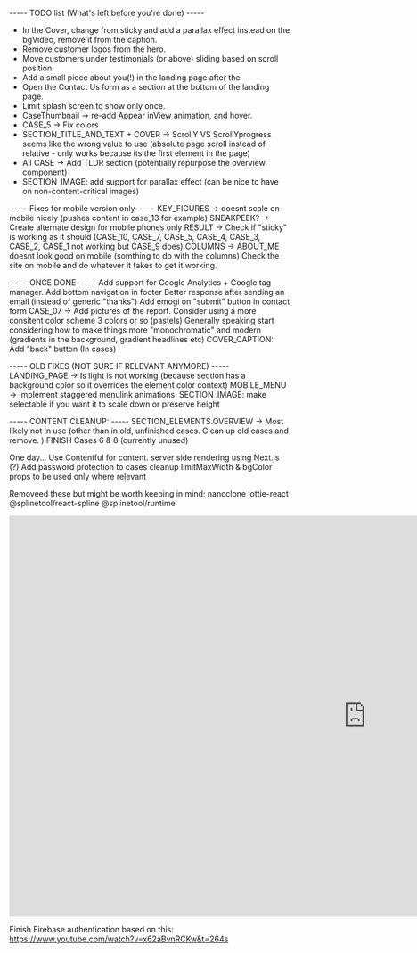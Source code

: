 ----- TODO list (What's left before you're done) -----

- In the Cover, change from sticky and add a parallax effect instead on the bgVideo, remove it from the caption.
- Remove customer logos from the hero.
- Move customers under testimonials (or above) sliding based on scroll position.
- Add a small piece about you(!) in the landing page after the
- Open the Contact Us form as a section at the bottom of the landing page.
- Limit splash screen to show only once.
- CaseThumbnail -> re-add Appear inView animation, and hover.
- CASE_5 -> Fix colors
- SECTION_TITLE_AND_TEXT + COVER -> ScrollY VS ScrollYprogress seems like the wrong value to use (absolute page scroll instead of relative - only works because its the first element in the page)
- All CASE -> Add TLDR section (potentially repurpose the overview component)
- SECTION_IMAGE: add support for parallax effect (can be nice to have on non-content-critical images)

----- Fixes for mobile version only -----
KEY_FIGURES -> doesnt scale on mobile nicely (pushes content in case_13 for example)
SNEAKPEEK? -> Create alternate design for mobile phones only
RESULT -> Check if "sticky" is working as it should (CASE_10, CASE_7, CASE_5, CASE_4, CASE_3, CASE_2, CASE_1 not working but CASE_9 does)
COLUMNS -> ABOUT_ME doesnt look good on mobile (somthing to do with the columns)
Check the site on mobile and do whatever it takes to get it working.

----- ONCE DONE -----
Add support for Google Analytics + Google tag manager.
Add bottom navigation in footer
Better response after sending an email (instead of generic "thanks")
Add emogi on "submit" button in contact form
CASE_07 -> Add pictures of the report.
Consider using a more consitent color scheme 3 colors or so (pastels)
Generally speaking start considering how to make things more "monochromatic" and modern (gradients in the background, gradient headlines etc)
COVER_CAPTION: Add "back" button (In cases)

----- OLD FIXES (NOT SURE IF RELEVANT ANYMORE) -----
LANDING_PAGE -> Is light is not working (because section has a background color so it overrides the element color context)
MOBILE_MENU -> Implement staggered menulink animations.
SECTION_IMAGE: make selectable if you want it to scale down or preserve height

----- CONTENT CLEANUP: -----
SECTION_ELEMENTS.OVERVIEW -> Most likely not in use (other than in old, unfinished cases. Clean up old cases and remove. )
FINISH Cases 6 & 8 (currently unused)

One day...
Use Contentful for content.
server side rendering using Next.js (?)
Add password protection to cases
cleanup limitMaxWidth & bgColor props to be used only where relevant

Removeed these but might be worth keeping in mind:
nanoclone
lottie-react
@splinetool/react-spline
@splinetool/runtime

<iframe width="1280" height="720" src="https://www.youtube.com/embed/UFk14H74w6E" title="WEBINAR: Samuel Bergstrom - Sentiment for better design decisions" frameborder="0" allow="accelerometer; autoplay; clipboard-write; encrypted-media; gyroscope; picture-in-picture; web-share" allowfullscreen></iframe>

Finish Firebase authentication based on this:
https://www.youtube.com/watch?v=x62aBvnRCKw&t=264s
